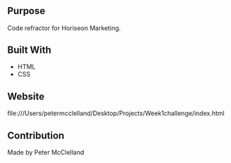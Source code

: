 # 

## Purpose
Code refractor for Horiseon Marketing.

## Built With
* HTML
* CSS

## Website
file:///Users/petermcclelland/Desktop/Projects/Week1challenge/index.html

## Contribution
Made by Peter McClelland

